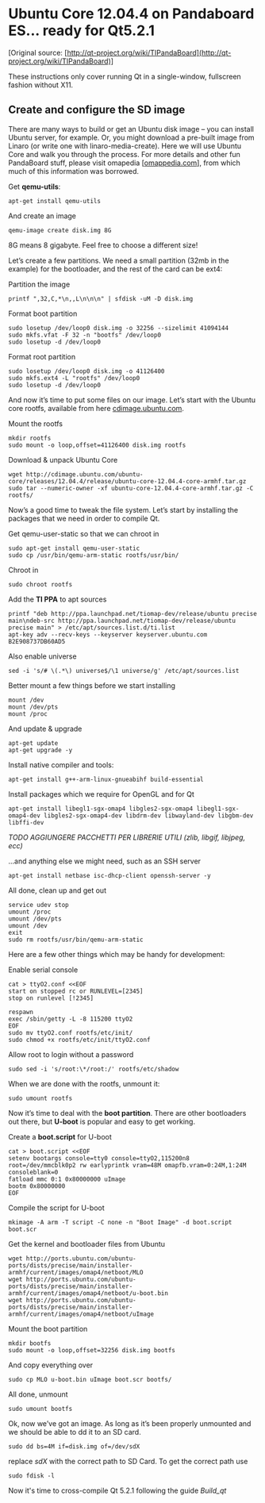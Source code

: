 Ubuntu Core 12.04.4 on Pandaboard ES... ready for Qt5.2.1
=======================================================

[Original source: [http://qt-project.org/wiki/TIPandaBoard](http://qt-project.org/wiki/TIPandaBoard)]

These instructions only cover running Qt in a single-window, fullscreen fashion without X11.

Create and configure the SD image
---------------------------------

There are many ways to build or get an Ubuntu disk image – you can install Ubuntu server, for example. 
Or, you might download a pre-built image from Linaro (or write one with linaro-media-create). 
Here we will use Ubuntu Core and walk you through the process. For more details and other fun PandaBoard stuff, 
please visit omapedia [[omappedia.com](omappedia.com)], from which much of this information was borrowed.

Get **qemu-utils**:
```
apt-get install qemu-utils
```
And create an image
```
qemu-image create disk.img 8G
```
8G means 8 gigabyte. Feel free to choose a different size!

Let’s create a few partitions. We need a small partition (32mb in the example) for the bootloader, and the rest of the card can be ext4:

Partition the image
```
printf ",32,C,*\n,,L\n\n\n" | sfdisk -uM -D disk.img
```
Format boot partition
```
sudo losetup /dev/loop0 disk.img -o 32256 --sizelimit 41094144
sudo mkfs.vfat -F 32 -n "bootfs" /dev/loop0
sudo losetup -d /dev/loop0
```
Format root partition
```
sudo losetup /dev/loop0 disk.img -o 41126400
sudo mkfs.ext4 -L "rootfs" /dev/loop0
sudo losetup -d /dev/loop0
```
And now it’s time to put some files on our image. Let’s start with the Ubuntu core rootfs, available from here [cdimage.ubuntu.com](http://cdimage.ubuntu.com).

Mount the rootfs
```
mkdir rootfs
sudo mount -o loop,offset=41126400 disk.img rootfs
```
Download & unpack Ubuntu Core
```
wget http://cdimage.ubuntu.com/ubuntu-core/releases/12.04.4/release/ubuntu-core-12.04.4-core-armhf.tar.gz
sudo tar --numeric-owner -xf ubuntu-core-12.04.4-core-armhf.tar.gz -C rootfs/
```
Now’s a good time to tweak the file system. Let’s start by installing the packages that we need in order to compile Qt.

Get qemu-user-static so that we can chroot in
```
sudo apt-get install qemu-user-static
sudo cp /usr/bin/qemu-arm-static rootfs/usr/bin/
```
Chroot in
```
sudo chroot rootfs
```
Add the **TI PPA** to apt sources
```
printf "deb http://ppa.launchpad.net/tiomap-dev/release/ubuntu precise main\ndeb-src http://ppa.launchpad.net/tiomap-dev/release/ubuntu precise main" > /etc/apt/sources.list.d/ti.list
apt-key adv --recv-keys --keyserver keyserver.ubuntu.com B2E908737DB60AD5
```
Also enable universe
```
sed -i 's/# \(.*\) universe$/\1 universe/g' /etc/apt/sources.list
```
Better mount a few things before we start installing
```
mount /dev
mount /dev/pts
mount /proc
```
And update & upgrade
```
apt-get update
apt-get upgrade -y
```

Install native compiler and tools:
```
apt-get install g++-arm-linux-gnueabihf build-essential
```

Install packages which we require for OpenGL and for Qt
```
apt-get install libegl1-sgx-omap4 libgles2-sgx-omap4 libegl1-sgx-omap4-dev libgles2-sgx-omap4-dev libdrm-dev libwayland-dev libgbm-dev libffi-dev
```

*TODO AGGIUNGERE PACCHETTI PER LIBRERIE UTILI (zlib, libgif, libjpeg, ecc)*

...and anything else we might need, such as an SSH server
```
apt-get install netbase isc-dhcp-client openssh-server -y
```

All done, clean up and get out
```
service udev stop
umount /proc
umount /dev/pts
umount /dev
exit
sudo rm rootfs/usr/bin/qemu-arm-static
```

Here are a few other things which may be handy for development:

Enable serial console
```
cat > ttyO2.conf <<EOF
start on stopped rc or RUNLEVEL=[2345]
stop on runlevel [!2345]
 
respawn
exec /sbin/getty -L -8 115200 ttyO2
EOF
sudo mv ttyO2.conf rootfs/etc/init/
sudo chmod +x rootfs/etc/init/ttyO2.conf
```

Allow root to login without a password
```
sudo sed -i 's/root:\*/root:/' rootfs/etc/shadow
```

When we are done with the rootfs, unmount it:
```
sudo umount rootfs
```

Now it’s time to deal with the **boot partition**. 
There are other bootloaders out there, but **U-boot** is popular and easy to get working.

Create a **boot.script** for U-boot
```
cat > boot.script <<EOF
setenv bootargs console=tty0 console=ttyO2,115200n8 root=/dev/mmcblk0p2 rw earlyprintk vram=48M omapfb.vram=0:24M,1:24M consoleblank=0
fatload mmc 0:1 0x80000000 uImage
bootm 0x80000000
EOF
```

Compile the script for U-boot
```
mkimage -A arm -T script -C none -n "Boot Image" -d boot.script boot.scr
```

Get the kernel and bootloader files from Ubuntu
```
wget http://ports.ubuntu.com/ubuntu-ports/dists/precise/main/installer-armhf/current/images/omap4/netboot/MLO
wget http://ports.ubuntu.com/ubuntu-ports/dists/precise/main/installer-armhf/current/images/omap4/netboot/u-boot.bin
wget http://ports.ubuntu.com/ubuntu-ports/dists/precise/main/installer-armhf/current/images/omap4/netboot/uImage
```

Mount the boot partition
```
mkdir bootfs
sudo mount -o loop,offset=32256 disk.img bootfs
```

And copy everything over
```
sudo cp MLO u-boot.bin uImage boot.scr bootfs/
```

All done, unmount
```
sudo umount bootfs
```

Ok, now we’ve got an image. As long as it’s been properly unmounted and we should be able to dd it to an SD card.
```
sudo dd bs=4M if=disk.img of=/dev/sdX
```
replace *sdX* with the correct path to SD Card. 
To get the correct path use
```
sudo fdisk -l
```

Now it's time to cross-compile Qt 5.2.1 following the guide *Build_qt*
